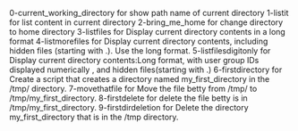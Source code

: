0-current_working_directory for show path name of current directory
1-listit for list content in current directory
2-bring_me_home for change directory to home directory
3-listfiles for Display current directory contents in a long format
4-listmorefiles for Display current directory contents, including hidden files (starting with .). Use the long format.
5-listfilesdigitonly for Display current directory contents:Long format, with user group IDs displayed numerically , and hidden files(starting with .)
6-firstdirectory for Create a script that creates a directory named my_first_directory in the /tmp/ directory.
7-movethatfile for Move the file betty from /tmp/ to /tmp/my_first_directory.
8-firstdelete for delete the file betty is in /tmp/my_first_directory.
9-firstdirdeletion for Delete the directory my_first_directory that is in the /tmp directory.

